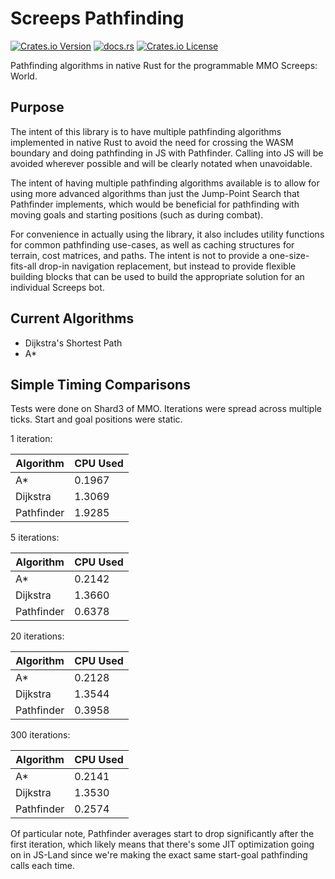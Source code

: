 # Screeps Pathfinding

[![Crates.io Version](https://img.shields.io/crates/v/screeps-pathfinding)](https://crates.io/crates/screeps-pathfinding)
[![docs.rs](https://img.shields.io/docsrs/screeps-pathfinding)](https://docs.rs/screeps-pathfinding)
[![Crates.io License](https://img.shields.io/crates/l/screeps-pathfinding)](https://opensource.org/license/mit)


Pathfinding algorithms in native Rust for the programmable MMO Screeps: World.

## Purpose

The intent of this library is to have multiple pathfinding algorithms implemented
in native Rust to avoid the need for crossing the WASM boundary and doing
pathfinding in JS with Pathfinder. Calling into JS will be avoided wherever
possible and will be clearly notated when unavoidable.

The intent of having multiple pathfinding algorithms available is to allow for
using more advanced algorithms than just the Jump-Point Search that Pathfinder
implements, which would be beneficial for pathfinding with moving goals and
starting positions (such as during combat).

For convenience in actually using the library, it also includes utility functions
for common pathfinding use-cases, as well as caching structures for terrain,
cost matrices, and paths. The intent is not to provide a one-size-fits-all drop-in
navigation replacement, but instead to provide flexible building blocks that can
be used to build the appropriate solution for an individual Screeps bot.

## Current Algorithms

- Dijkstra's Shortest Path
- A\*

## Simple Timing Comparisons

Tests were done on Shard3 of MMO. Iterations were spread across multiple ticks.
Start and goal positions were static.

1 iteration:

| Algorithm | CPU Used |
|-----------|----------|
| A\*       | 0.1967   |
| Dijkstra  | 1.3069   |
| Pathfinder| 1.9285   |


5 iterations:

| Algorithm | CPU Used |
|-----------|----------|
| A\*       | 0.2142   |
| Dijkstra  | 1.3660   |
| Pathfinder| 0.6378   |


20 iterations:

| Algorithm | CPU Used |
|-----------|----------|
| A\*       | 0.2128   |
| Dijkstra  | 1.3544   |
| Pathfinder| 0.3958   |


300 iterations:

| Algorithm | CPU Used |
|-----------|----------|
| A\*       | 0.2141   |
| Dijkstra  | 1.3530   |
| Pathfinder| 0.2574   |


Of particular note, Pathfinder averages start to drop significantly after the first iteration,
which likely means that there's some JIT optimization going on in JS-Land since we're making
the exact same start-goal pathfinding calls each time.
